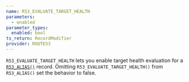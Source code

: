 ```yaml
---
name: R53_EVALUATE_TARGET_HEALTH
parameters:
  - enabled
parameter_types:
  enabled: bool
ts_return: RecordModifier
provider: ROUTE53
---
```


`R53_EVALUATE_TARGET_HEALTH` lets you enable target health evaluation for a [`R53_ALIAS()`](../domain/R53_ALIAS.md) record. Omitting `R53_EVALUATE_TARGET_HEALTH()` from `R53_ALIAS()` set the behavior to false.

